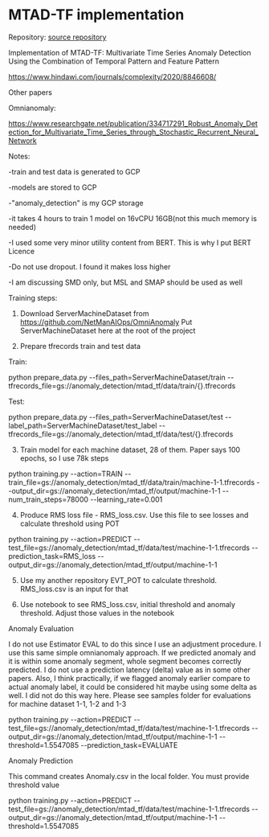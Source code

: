 # MTAD-TF implementation

Repository: <a href="github.com/mangushev/mtad-tf">source repository</a>

Implementation of MTAD-TF: Multivariate Time Series Anomaly Detection Using the Combination of Temporal Pattern and Feature Pattern

https://www.hindawi.com/journals/complexity/2020/8846608/

Other papers

Omnianomaly:

https://www.researchgate.net/publication/334717291_Robust_Anomaly_Detection_for_Multivariate_Time_Series_through_Stochastic_Recurrent_Neural_Network

Notes:

-train and test data is generated to GCP

-models are stored to GCP

-"anomaly_detection" is my GCP storage

-it takes 4 hours to train 1 model on 16vCPU 16GB(not this much memory is needed)

-I used some very minor utility content from BERT. This is why I put BERT Licence

-Do not use dropout. I found it makes loss higher

-I am discussing SMD only, but MSL and SMAP should be used as well

Training steps:

1. Download ServerMachineDataset from https://github.com/NetManAIOps/OmniAnomaly
Put ServerMachineDataset here at the root of the project

2. Prepare tfrecords train and test data

Train:

python prepare_data.py --files_path=ServerMachineDataset/train --tfrecords_file=gs://anomaly_detection/mtad_tf/data/train/{}.tfrecords

Test:

python prepare_data.py --files_path=ServerMachineDataset/test --label_path=ServerMachineDataset/test_label --tfrecords_file=gs://anomaly_detection/mtad_tf/data/test/{}.tfrecords

3. Train model for each machine dataset, 28 of them. Paper says 100 epochs, so I use 78k steps

python training.py --action=TRAIN --train_file=gs://anomaly_detection/mtad_tf/data/train/machine-1-1.tfrecords --output_dir=gs://anomaly_detection/mtad_tf/output/machine-1-1 --num_train_steps=78000 --learning_rate=0.001

4. Produce RMS loss file - RMS_loss.csv. Use this file to see losses and calculate threshold using POT

python training.py --action=PREDICT --test_file=gs://anomaly_detection/mtad_tf/data/test/machine-1-1.tfrecords --prediction_task=RMS_loss --output_dir=gs://anomaly_detection/mtad_tf/output/machine-1-1

5. Use my another repository EVT_POT to calculate threshold. RMS_loss.csv is an input for that

6. Use notebook to see RMS_loss.csv, initial threshold and anomaly threshold. Adjust those values in the notebook 


Anomaly Evaluation

I do not use Estimator EVAL to do this since I use an adjustment procedure. I use this same simple omnianomaly approach. If we predicted anomaly and it is within some anomaly segment, whole segment becomes correctly predicted. I do not use a prediction latency (delta) value as in some other papers. Also, I think practically, if we flagged anomaly earlier compare to actual anomaly label, it could be considered hit maybe using some delta as well. I did not do this way here. Please see samples folder for evaluations for machine dataset 1-1, 1-2 and 1-3

python training.py --action=PREDICT --test_file=gs://anomaly_detection/mtad_tf/data/test/machine-1-1.tfrecords --output_dir=gs://anomaly_detection/mtad_tf/output/machine-1-1 --threshold=1.5547085 --prediction_task=EVALUATE


Anomaly Prediction

This command creates Anomaly.csv in the local folder. You must provide threshold value

python training.py --action=PREDICT --test_file=gs://anomaly_detection/mtad_tf/data/test/machine-1-1.tfrecords --output_dir=gs://anomaly_detection/mtad_tf/output/machine-1-1 --threshold=1.5547085
